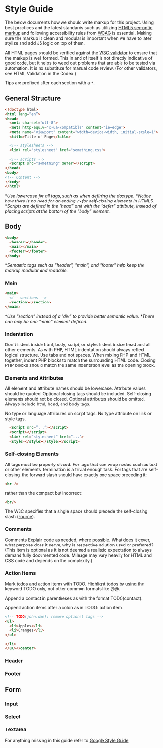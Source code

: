 # Style Guide

The below documents how we should write markup for this project. Using best practices and the latest standards such as utilizing [HTML5 semantic markup](http://www.w3schools.com/html/html5_semantic_elements.asp) and following accessibility rules from [WCAG](http://webaim.org/standards/wcag/checklist) is essential. Making sure the markup is clean and modular is important when we have to later stylize and add JS logic on top of them.

All HTML pages should be verified against the [W3C validator](http://validator.w3.org/) to ensure that the markup is well formed. This in and of itself is not directly indicative of good code, but it helps to weed out problems that are able to be tested via automation. It is no substitute for manual code review. (For other validators, see HTML Validation in the Codex.)

Tips are prefixed after each section with a `*`.

## General Structure
```html
<!doctype html>
<html lang=”en”>
<head>
  <meta charset="utf-8">
  <meta http-equiv="x-ua-compatible" content="ie=edge">
  <meta name="viewport" content="width=device-width, initial-scale=1">
  <title>Title of Page</title>

  <!-- stylesheets -->
  <link rel="stylesheet" href="something.css">
  
  <!-- scripts -->
  <script src="something" defer></script>
</head>
<body>
<!-- Content -->
</body>
</html>
```
**Use lowercase for all tags, such as when defining the doctype.*
**Notice how there is no need for an ending `/>` for self-closing elements in HTML5.*
**Scripts are defined in the "head" and with the "defer" attribute, instead of placing scripts at the bottom of the "body" element.*

## Body
```html
<body>
  <header></header>
  <main></main>
  <footer></footer>
</body>
```
**Semantic tags such as "header", "main", and "footer" help keep the markup modular and readable.*

### Main
```html
<main>
  <!-- sections -->
  <section></section>
</main>
```
**Use "section" instead of a "div" to provide better semantic value.*
**There can only be one "main" element defined.*

### Indentation
Don't indent inside html, body, script, or style. Indent inside head and all other elements.
As with PHP, HTML indentation should always reflect logical structure. Use tabs and not spaces.
When mixing PHP and HTML together, indent PHP blocks to match the surrounding HTML code. Closing PHP blocks should match the same indentation level as the opening block.

### Elements and Attributes
All element and attribute names should be lowercase. Attribute values should be
quoted. Optional closing tags should be included. Self-closing elements should
not be closed. Optional attributes should be omitted. Always include html, head,
and body tags.

No type or language attributes on script tags.
No type attribute on link or style tags.
```html
  <script src=”...”></script>
  <script></script>
  <link rel=”stylesheet” href=”...”>
  <style></style></style></script>
```

### Self-closing Elements
All tags must be properly closed. For tags that can wrap nodes such as text or other elements, termination is a trivial enough task. For tags that are self-closing, the forward slash should have exactly one space preceding it:
```html
<br />
```
rather than the compact but incorrect:
```html
<br/>
```
The W3C specifies that a single space should precede the self-closing slash ([source](http://w3.org/TR/xhtml1/#C_2)).

### Comments
Comments
Explain code as needed, where possible. What does it cover, what purpose does it serve, why is respective solution used or preferred? (This item is optional as it is not deemed a realistic expectation to always demand fully documented code. Mileage may vary heavily for HTML and CSS code and depends on the complexity.)

### Action Items
Mark todos and action items with TODO. Highlight todos by using the keyword TODO only, not other common formats like @@.

Append a contact in parentheses as with the format TODO(contact).

Append action items after a colon as in TODO: action item.

```html
<!-- TODO(john.doe): remove optional tags -->
<ul>
  <li>Apples</li>
  <li>Oranges</li>
</ul>

</li>
</ul></center>
```

### Header

### Footer

## Form

### Input

### Select

### Textarea


For anything missing in this guide refer to [Google Style Guide](http://google.github.io/styleguide/htmlcssguide.xml)
